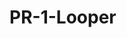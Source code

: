 # PR-1-Looper

<!-- 1. Develop A Program That Prints All alphabets from 'a' to 'z' by skipping 3 alphabets using do-while loop -->
<!-- 2. Develop a program to count the total Numberof digit in number -->
<!-- 3. Develop a program to fin the sum of first and last-digit of a number -->